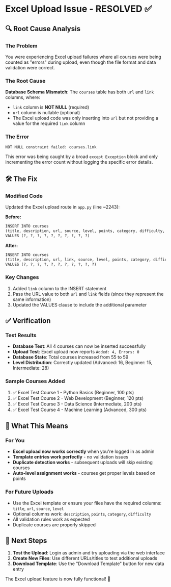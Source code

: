 # Excel Upload Issue - RESOLVED ✅

## 🔍 Root Cause Analysis

### The Problem
You were experiencing Excel upload failures where all courses were being counted as "errors" during upload, even though the file format and data validation were correct.

### The Root Cause
**Database Schema Mismatch**: The `courses` table has both `url` and `link` columns, where:
- `link` column is **NOT NULL** (required)
- `url` column is nullable (optional)
- The Excel upload code was only inserting into `url` but not providing a value for the required `link` column

### The Error
```
NOT NULL constraint failed: courses.link
```

This error was being caught by a broad `except Exception` block and only incrementing the error count without logging the specific error details.

## 🛠️ The Fix

### Modified Code
Updated the Excel upload route in `app.py` (line ~2243):

**Before:**
```python
INSERT INTO courses 
(title, description, url, source, level, points, category, difficulty, created_at, url_status)
VALUES (?, ?, ?, ?, ?, ?, ?, ?, ?, ?)
```

**After:**
```python
INSERT INTO courses 
(title, description, url, link, source, level, points, category, difficulty, created_at, url_status)
VALUES (?, ?, ?, ?, ?, ?, ?, ?, ?, ?, ?)
```

### Key Changes
1. Added `link` column to the INSERT statement
2. Pass the URL value to both `url` and `link` fields (since they represent the same information)
3. Updated the VALUES clause to include the additional parameter

## ✅ Verification

### Test Results
- **Database Test**: All 4 courses can now be inserted successfully
- **Upload Test**: Excel upload now reports `Added: 4, Errors: 0`
- **Database State**: Total courses increased from 55 to 59
- **Level Distribution**: Correctly updated (Advanced: 16, Beginner: 15, Intermediate: 28)

### Sample Courses Added
1. ✅ Excel Test Course 1 - Python Basics (Beginner, 100 pts)
2. ✅ Excel Test Course 2 - Web Development (Beginner, 120 pts)  
3. ✅ Excel Test Course 3 - Data Science (Intermediate, 200 pts)
4. ✅ Excel Test Course 4 - Machine Learning (Advanced, 300 pts)

## 🎯 What This Means

### For You
- **Excel upload now works correctly** when you're logged in as admin
- **Template entries work perfectly** - no validation issues
- **Duplicate detection works** - subsequent uploads will skip existing courses
- **Auto-level assignment works** - courses get proper levels based on points

### For Future Uploads
- Use the Excel template or ensure your files have the required columns: `title`, `url`, `source`, `level`
- Optional columns work: `description`, `points`, `category`, `difficulty`
- All validation rules work as expected
- Duplicate courses are properly skipped

## 🚀 Next Steps

1. **Test the Upload**: Login as admin and try uploading via the web interface
2. **Create New Files**: Use different URLs/titles to test additional uploads
3. **Download Template**: Use the "Download Template" button for new data entry

The Excel upload feature is now fully functional! 🎉
